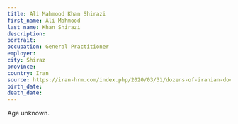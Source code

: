 ```yaml
---
title: Ali Mahmood Khan Shirazi
first_name: Ali Mahmood
last_name: Khan Shirazi
description: 
portrait: 
occupation: General Practitioner 
employer: 
city: Shiraz
province: 
country: Iran
source: https://iran-hrm.com/index.php/2020/03/31/dozens-of-iranian-doctors-died-during-irans-coronavirus-crisis/
birth_date: 
death_date: 
---
```


Age unknown.